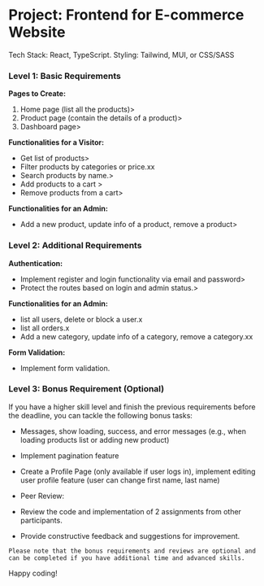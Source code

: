 # Project: Frontend for E-commerce Website

Tech Stack: React, TypeScript. Styling: Tailwind, MUI, or CSS/SASS

### Level 1: Basic Requirements

**Pages to Create:**

1. Home page (list all the products)>
2. Product page (contain the details of a product)>
3. Dashboard page>

**Functionalities for a Visitor:**

- Get list of products>
- Filter products by categories or price.xx
- Search products by name.>
- Add products to a cart >
- Remove products from a cart>

**Functionalities for an Admin:**

- Add a new product, update info of a product, remove a product>

### Level 2: Additional Requirements

**Authentication:**

- Implement register and login functionality via email and password>
- Protect the routes based on login and admin status.>

**Functionalities for an Admin:**

- list all users, delete or block a user.x
- list all orders.x
- Add a new category, update info of a category, remove a category.xx

**Form Validation:**

- Implement form validation.

### Level 3: Bonus Requirement (Optional)

If you have a higher skill level and finish the previous requirements before the deadline, you can tackle the following bonus tasks:

- Messages, show loading, success, and error messages (e.g., when loading products list or adding new product)
- Implement pagination feature
- Create a Profile Page (only available if user logs in), implement editing user profile feature (user can change first name, last name)

- Peer Review:
- Review the code and implementation of 2 assignments from other participants.
- Provide constructive feedback and suggestions for improvement.

`Please note that the bonus requirements and reviews are optional and can be completed if you have additional time and advanced skills.`

Happy coding!
